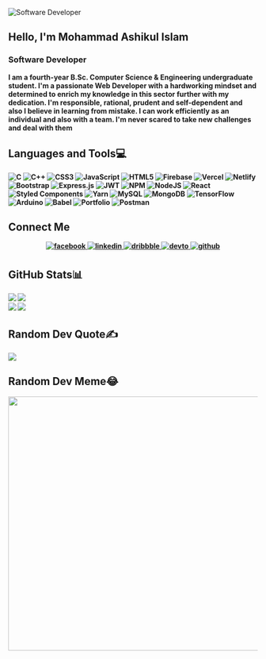 ![Software Developer](https://media-exp1.licdn.com/dms/image/D4D16AQEqYSckERZn3g/profile-displaybackgroundimage-shrink_350_1400/0/1666009855478?e=1671667200&v=beta&t=An2inyy_0MgTgk_APwqI-65f9Yc6aejFD9r9F4-7F00)
## Hello, I'm Mohammad Ashikul Islam
### Software Developer

<b> I am a fourth-year B.Sc. Computer Science & Engineering undergraduate student. I'm a passionate Web Developer with a hardworking mindset and determined to enrich my knowledge in this sector further with my dedication. I'm responsible, rational, prudent and self-dependent and also I believe in learning from mistake. I can work efficiently as an individual and also with a team. I'm never scared to take new challenges and deal with them <b>


## Languages and Tools💻
![C](https://img.shields.io/badge/c-%2300599C.svg?style=for-the-badge&logo=c&logoColor=white) ![C++](https://img.shields.io/badge/c++-%2300599C.svg?style=for-the-badge&logo=c%2B%2B&logoColor=white) ![CSS3](https://img.shields.io/badge/css3-%231572B6.svg?style=for-the-badge&logo=css3&logoColor=white) ![JavaScript](https://img.shields.io/badge/javascript-%23323330.svg?style=for-the-badge&logo=javascript&logoColor=%23F7DF1E) ![HTML5](https://img.shields.io/badge/html5-%23E34F26.svg?style=for-the-badge&logo=html5&logoColor=white) ![Firebase](https://img.shields.io/badge/firebase-%23039BE5.svg?style=for-the-badge&logo=firebase) ![Vercel](https://img.shields.io/badge/vercel-%23000000.svg?style=for-the-badge&logo=vercel&logoColor=white) ![Netlify](https://img.shields.io/badge/netlify-%23000000.svg?style=for-the-badge&logo=netlify&logoColor=#00C7B7) ![Bootstrap](https://img.shields.io/badge/bootstrap-%23563D7C.svg?style=for-the-badge&logo=bootstrap&logoColor=white) ![Express.js](https://img.shields.io/badge/express.js-%23404d59.svg?style=for-the-badge&logo=express&logoColor=%2361DAFB) ![JWT](https://img.shields.io/badge/JWT-black?style=for-the-badge&logo=JSON%20web%20tokens) ![NPM](https://img.shields.io/badge/NPM-%23000000.svg?style=for-the-badge&logo=npm&logoColor=white) ![NodeJS](https://img.shields.io/badge/node.js-6DA55F?style=for-the-badge&logo=node.js&logoColor=white) ![React](https://img.shields.io/badge/react-%2320232a.svg?style=for-the-badge&logo=react&logoColor=%2361DAFB) ![Styled Components](https://img.shields.io/badge/styled--components-DB7093?style=for-the-badge&logo=styled-components&logoColor=white) ![Yarn](https://img.shields.io/badge/yarn-%232C8EBB.svg?style=for-the-badge&logo=yarn&logoColor=white) ![MySQL](https://img.shields.io/badge/mysql-%2300f.svg?style=for-the-badge&logo=mysql&logoColor=white) ![MongoDB](https://img.shields.io/badge/MongoDB-%234ea94b.svg?style=for-the-badge&logo=mongodb&logoColor=white) ![TensorFlow](https://img.shields.io/badge/TensorFlow-%23FF6F00.svg?style=for-the-badge&logo=TensorFlow&logoColor=white) ![Arduino](https://img.shields.io/badge/-Arduino-00979D?style=for-the-badge&logo=Arduino&logoColor=white) ![Babel](https://img.shields.io/badge/Babel-F9DC3e?style=for-the-badge&logo=babel&logoColor=black) ![Portfolio](https://img.shields.io/badge/Portfolio-%23000000.svg?style=for-the-badge&logo=firefox&logoColor=#FF7139) ![Postman](https://img.shields.io/badge/Postman-FF6C37?style=for-the-badge&logo=postman&logoColor=white)

 
## Connect Me
<div align="center">
<a href="https://www.facebook.com/ashikul2222" target="_blank">
<img src=https://img.shields.io/badge/facebook-%232E87FB.svg?&style=for-the-badge&logo=facebook&logoColor=white alt=facebook style="margin-bottom: 5px;" />
</a>
<a href="https://linkedin.com/in/mdashikul2222" target="_blank">
<img src=https://img.shields.io/badge/linkedin-%231E77B5.svg?&style=for-the-badge&logo=linkedin&logoColor=white alt=linkedin style="margin-bottom: 5px;" />
</a>
<a href="https://ashikul-islam.netlify.app" target="_blank">
<img src=https://img.shields.io/badge/dribbble-%23E45285.svg?&style=for-the-badge&logo=dribbble&logoColor=white alt=dribbble style="margin-bottom: 5px;" />
</a>
<a href="https://www.stopstalk.com/user/profile/Mohammad_Ashikul_Islam" target="_blank">
<img src=https://img.shields.io/badge/dev.to-%2308090A.svg?&style=for-the-badge&logo=dev.to&logoColor=white alt=devto style="margin-bottom: 5px;" />
</a>
<a href="https://github.com/Mohammad-Ashikul-Islam" target="_blank">
<img src=https://img.shields.io/badge/github-%2324292e.svg?&style=for-the-badge&logo=github&logoColor=white alt=github style="margin-bottom: 5px;" />
</a>  
</div>  


## GitHub Stats📊
![](https://github-readme-stats.vercel.app/api?username=Mohammad-Ashikul-Islam&theme=radical&hide_border=false&include_all_commits=true&count_private=false)
![](https://github-readme-streak-stats.herokuapp.com/?user=Mohammad-Ashikul-Islam&theme=blue-green&hide_border=false)<br/>
![](https://github-readme-stats.vercel.app/api/top-langs/?username=Mohammad-Ashikul-Islam&theme=yeblu&hide_border=false&include_all_commits=true&count_private=false&layout=compact)
![](https://github-profile-trophy.vercel.app/?username=Mohammad-Ashikul-Islam&theme=radical&no-frame=false&no-bg=false&margin-w=4)

## Random Dev Quote✍️
![](https://quotes-github-readme.vercel.app/api?type=vetical&theme=tokyonight)

## Random Dev Meme😂
<img src="https://random-memer.herokuapp.com/" width="512px"/>
